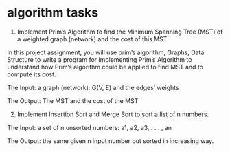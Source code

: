 # algorithm tasks 
1)    Implement Prim’s Algorithm to find the Minimum Spanning Tree (MST) of a weighted graph (network) and the cost of this MST.

In this project assignment, you will use prim’s algorithm, Graphs, Data Structure to write a program for implementing Prim’s Algorithm to understand how Prim’s algorithm could be applied to find MST and to compute its cost.

The Input: a graph (network): G(V, E) and the edges’ weights

The Output: The MST and the cost of the MST

 

2)    Implement Insertion Sort and Merge Sort to sort a list of n numbers.

The Input: a set of n unsorted numbers: a1, a2, a3, . . . , an

The Output: the same given n input number but sorted in increasing way.

